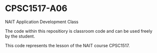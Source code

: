 # CPSC1517-A06
NAIT Application Development Class

The code within this repositiory is classroom code and can be used freely by the student.

This code represents the lesson of the NAIT course CPSC1517. 

